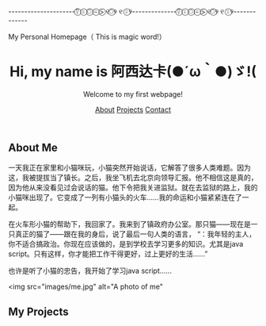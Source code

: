 <!DOCTYPE html>
---------------------⍢⃝ ⍤⃝ ⍥⃝ ⍨⃝ ⍩⃝ ୧⍥⃝୨ ୧ ⍤⃝୨--------------⍢⃝ ⍤⃝ ⍥⃝ ⍨⃝ ⍩⃝ ୧⍥⃝୨ ୧ ⍤⃝୨-------------
<html lang="en">
<head>
<meta charset="utf-8"
<meta name="viewport" content="width=device-width, initial-scale=1"
<title>My Personal Homepage（  This is magic word!） 
<link rel="stylesheet" href="styles.css"/:
</head>
<body>
<header>
<h1>
 Hi, my name is 阿西达卡(●´ω｀●)ゞ!(
 </h1>
<p>Welcome to my first webpage!</p>
<nav class="nav">
<a href="#about">About</a>
<a href="#projects">Projects</a>
<a href="#contact">Contact</a>
</nav>
</header>
<main>
<section id="about">
<h2>About Me</h2>
<p>  一天我正在家里和小猫咪玩，小猫突然开始说话，它解答了很多人类难题。因为这，我被提拔当了镇长。之后，我坐飞机去北京向领导汇报。他不相信这是真的，因为他从来没看见过会说话的猫。他下令把我关进监狱。就在去监狱的路上，我的小猫咪出现了。它变成了一列有小猫头的火车……我的命运和小猫紧紧连在了一起。

 在火车形小猫的帮助下，我回家了。我来到了镇政府办公室。那只猫——现在是一只真正的猫了——跟在我的身后，说了最后一句人类的语言，
 “：我年轻的主人，你不适合搞政治。你现在应该做的，是到学校去学习更多的知识。尤其是java script。只有这样，你才能把工作干得更好，过上更好的生活……”

 也许是听了小猫的忠告，我开始了学习java script......</p>
 
<img src="images/me.jpg" alt="A photo of me"
</section>
<section id="projects">
<h2>My Projects</h2>
<div class="gallery">

  
